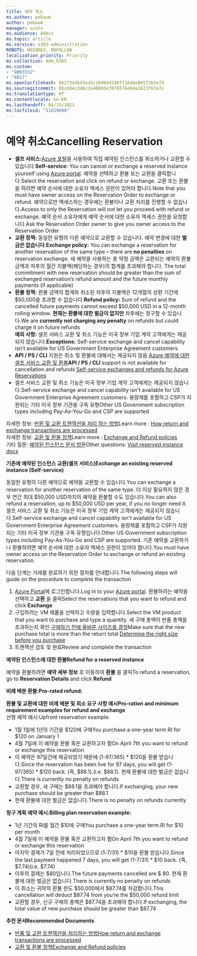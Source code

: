 ```yaml
---
title: 예약 취소
ms.author: pebaum
author: pebaum
manager: scotv
ms.audience: Admin
ms.topic: article
ms.service: o365-administration
ROBOTS: NOINDEX, NOFOLLOW
localization_priority: Priority
ms.collection: Adm_O365
ms.custom:
- "9003552"
- "6817"
ms.openlocfilehash: 6b27344b43aa5c20d64d148ff164be805f3b5ef8
ms.sourcegitcommit: 8bc60ec34bc1e40685e3976576e04a2623f63a7c
ms.translationtype: HT
ms.contentlocale: ko-KR
ms.lasthandoff: 04/15/2021
ms.locfileid: "51819698"
---
```

# <a name="cancelling-reservation"></a><span data-ttu-id="0f022-102">예약 취소</span><span class="sxs-lookup"><span data-stu-id="0f022-102">Cancelling Reservation</span></span>

- <span data-ttu-id="0f022-103">**셀프 서비스:**[Azure 포털](https://portal.azure.com/#blade/Microsoft_Azure_Reservations/ReservationsBrowseBlade)을 사용하여 직접 예약된 인스턴스를 취소하거나 교환할 수 있습니다.</span><span class="sxs-lookup"><span data-stu-id="0f022-103">**Self-service:** You can cancel or exchange a reserved instance yourself using [Azure portal](https://portal.azure.com/#blade/Microsoft_Azure_Reservations/ReservationsBrowseBlade).</span></span> <span data-ttu-id="0f022-104">예약을 선택하고 환불 또는 교환을 클릭합니다.</span><span class="sxs-lookup"><span data-stu-id="0f022-104">Select the reservation and click on refund or exchange.</span></span> <span data-ttu-id="0f022-105">교환 또는 환불을 하려면 예약 순서에 대한 소유자 액세스 권한이 있어야 합니다.</span><span class="sxs-lookup"><span data-stu-id="0f022-105">Note that you must have owner access on the Reservation Order to exchange or refund.</span></span> <span data-ttu-id="0f022-106">예약으로만 액세스하는 경우에는 환불이나 교환 처리를 진행할 수 없습니다.</span><span class="sxs-lookup"><span data-stu-id="0f022-106">Access to only the Reservation will not let you proceed with refund or exchange.</span></span> <span data-ttu-id="0f022-107">예약 순서 소유자에게 예약 순서에 대한 소유자 액세스 권한을 요청합니다.</span><span class="sxs-lookup"><span data-stu-id="0f022-107">Ask the Reservation Order owner to give you owner access to the Reservation Order</span></span>
- <span data-ttu-id="0f022-108">**교환 정책:** 동일한 유형의 다른 예약으로 교환할 수 있습니다. 예약 변경에 대한 **벌금은 없습니다**.</span><span class="sxs-lookup"><span data-stu-id="0f022-108">**Exchange policy:** You can exchange a reservation for another reservation of the same type – there are **no penalties** on reservation exchange.</span></span> <span data-ttu-id="0f022-109">새 예약을 사용하는 총 약정 금액은 교환되는 예약의 환불 금액과 차후의 월간 지불액(해당하는 경우)의 합계를 초과해야 합니다. </span><span class="sxs-lookup"><span data-stu-id="0f022-109">The total commitment with new reservation should be greater than the sum of exchanged reservation’s refund amount and the future monthly payments (if applicable)</span></span>
- <span data-ttu-id="0f022-110">**환불 정책:** 환불 금액의 합계와 취소된 차후의 지불액은 12개월의 상환 기간에 $50,000을 초과할 수 없습니다.</span><span class="sxs-lookup"><span data-stu-id="0f022-110">**Refund policy:** Sum of refund and the cancelled future payments cannot exceed $50,000 USD in a 12-month rolling window.</span></span> <span data-ttu-id="0f022-111">**현재는 환불에 대한 벌금이 없지만** 차후에는 청구할 수 있습니다.</span><span class="sxs-lookup"><span data-stu-id="0f022-111">We are **currently not charging any penalty** on refunds but could charge it on future refunds</span></span>  
    <span data-ttu-id="0f022-112">**예외 사항:** 셀프 서비스 교환 및 취소 기능은 미국 정부 기업 계약 고객에게는 제공되지 않습니다.</span><span class="sxs-lookup"><span data-stu-id="0f022-112">**Exceptions:** Self-service exchange and cancel capability isn't available for US Government Enterprise Agreement customers</span></span>
- <span data-ttu-id="0f022-113">**API / PS / CLI** 지원은 취소 및 환불에 대해서는 제공되지 않음 [Azure 예약에 대한 셀프 서비스 교환 및 환불](https://docs.microsoft.com/azure/cost-management-billing/reservations/exchange-and-refund-azure-reservations?WT.mc_id=Portal-Microsoft_Azure_Support)</span><span class="sxs-lookup"><span data-stu-id="0f022-113">**API / PS / CLI** support is not available for cancellation and refunds [Self-service exchanges and refunds for Azure Reservations](https://docs.microsoft.com/azure/cost-management-billing/reservations/exchange-and-refund-azure-reservations?WT.mc_id=Portal-Microsoft_Azure_Support)</span></span>
- <span data-ttu-id="0f022-114">셀프 서비스 교환 및 취소 기능은 미국 정부 기업 계약 고객에게는 제공되지 않습니다.</span><span class="sxs-lookup"><span data-stu-id="0f022-114">Self-service exchange and cancel capability isn't available for US Government Enterprise Agreement customers.</span></span> <span data-ttu-id="0f022-115">용량제를 포함하고 CSP가 지원되는 기타 미국 정부 기관용 구독 유형</span><span class="sxs-lookup"><span data-stu-id="0f022-115">Other US Government subscription types including Pay-As-You-Go and CSP are supported</span></span>

<span data-ttu-id="0f022-116">자세한 정보: [반환 및 교환 트랜잭션을 처리 하는 방법](https://docs.microsoft.com/azure/billing/billing-azure-reservations-self-service-exchange-and-refund?WT.mc_id=Portal-Microsoft_Azure_Support#how-return-and-exchange-transactions-are-processed)</span><span class="sxs-lookup"><span data-stu-id="0f022-116">Learn more : [How return and exchange transactions are processed](https://docs.microsoft.com/azure/billing/billing-azure-reservations-self-service-exchange-and-refund?WT.mc_id=Portal-Microsoft_Azure_Support#how-return-and-exchange-transactions-are-processed)</span></span>  
<span data-ttu-id="0f022-117">자세한 정보: [교환 및 환불 정책](https://docs.microsoft.com/azure/billing/billing-azure-reservations-self-service-exchange-and-refund?WT.mc_id=Portal-Microsoft_Azure_Support#exchange-policies)</span><span class="sxs-lookup"><span data-stu-id="0f022-117">Learn more : [Exchange and Refund policies](https://docs.microsoft.com/azure/billing/billing-azure-reservations-self-service-exchange-and-refund?WT.mc_id=Portal-Microsoft_Azure_Support#exchange-policies)</span></span>  
<span data-ttu-id="0f022-118">기타 질문: [예약된 인스턴스 문서 방문](https://docs.microsoft.com/azure/billing/billing-save-compute-costs-reservations?WT.mc_id=Portal-Microsoft_Azure_Support)</span><span class="sxs-lookup"><span data-stu-id="0f022-118">Other questions: [Visit reserved instance docs](https://docs.microsoft.com/azure/billing/billing-save-compute-costs-reservations?WT.mc_id=Portal-Microsoft_Azure_Support)</span></span>

<span data-ttu-id="0f022-119">**기존에 예약된 인스턴스 교환(셀프 서비스)**</span><span class="sxs-lookup"><span data-stu-id="0f022-119">**Exchange an existing reserved instance (Self-service)**</span></span>

<span data-ttu-id="0f022-120">동일한 유형의 다른 예약으로 예약을 교환할 수 있습니다.</span><span class="sxs-lookup"><span data-stu-id="0f022-120">You can exchange a reservation for another reservation of the same type.</span></span> <span data-ttu-id="0f022-121">더 이상 필요하지 않은 경우 연간 최대 $50,000 USD까지의 예약을 환불할 수도 있습니다.</span><span class="sxs-lookup"><span data-stu-id="0f022-121">You can also refund a reservation, up to $50,000 USD per year, if you no longer need it.</span></span> <span data-ttu-id="0f022-122">셀프 서비스 교환 및 취소 기능은 미국 정부 기업 계약 고객에게는 제공되지 않습니다.</span><span class="sxs-lookup"><span data-stu-id="0f022-122">Self-service exchange and cancel capability isn't available for US Government Enterprise Agreement customers.</span></span> <span data-ttu-id="0f022-123">용량제를 포함하고 CSP가 지원되는 기타 미국 정부 기관용 구독 유형입니다.</span><span class="sxs-lookup"><span data-stu-id="0f022-123">Other US Government subscription types including Pay-As-You-Go and CSP are supported.</span></span> <span data-ttu-id="0f022-124">기존 예약을 교환하거나 환불하려면 예약 순서에 대한 소유자 액세스 권한이 있어야 합니다.</span><span class="sxs-lookup"><span data-stu-id="0f022-124">You must have owner access on the Reservation Order to exchange or refund an existing reservation.</span></span>

<span data-ttu-id="0f022-125">다음 단계는 거래를 완료하기 위한 절차를 안내합니다.</span><span class="sxs-lookup"><span data-stu-id="0f022-125">The following steps will guide on the procedure to complete the transaction</span></span>

1. <span data-ttu-id="0f022-126">[Azure Portal](https://portal.azure.com/#blade/Microsoft_Azure_Reservations/ReservationsBrowseBlade)에 로그인합니다.</span><span class="sxs-lookup"><span data-stu-id="0f022-126">Log in to your [Azure portal](https://portal.azure.com/#blade/Microsoft_Azure_Reservations/ReservationsBrowseBlade).</span></span> <span data-ttu-id="0f022-127">환불하려는 예약을 선택하고 **교환** 을 클릭</span><span class="sxs-lookup"><span data-stu-id="0f022-127">Select the reservations that you want to refund and click **Exchange**</span></span>
2. <span data-ttu-id="0f022-128">구입하려는 VM 제품을 선택하고 수량을 입력합니다.</span><span class="sxs-lookup"><span data-stu-id="0f022-128">Select the VM product that you want to purchase and type a quantity.</span></span> <span data-ttu-id="0f022-129">새 구매 총액이 반품 총액을 초과하는지 확인 [구매하기 전에 올바른 사이즈를 결정](https://docs.microsoft.com/azure/virtual-machines/windows/prepay-reserved-vm-instances?WT.mc_id=Portal-Microsoft_Azure_Support#determine-the-right-vm-size-before-you-buy)</span><span class="sxs-lookup"><span data-stu-id="0f022-129">Make sure that the new purchase total is more than the return total [Determine the right size before you purchase](https://docs.microsoft.com/azure/virtual-machines/windows/prepay-reserved-vm-instances?WT.mc_id=Portal-Microsoft_Azure_Support#determine-the-right-vm-size-before-you-buy)</span></span>
3. <span data-ttu-id="0f022-130">트랜잭션 검토 및 완료</span><span class="sxs-lookup"><span data-stu-id="0f022-130">Review and complete the transaction</span></span>

<span data-ttu-id="0f022-131">**예약된 인스턴스에 대한 환불**</span><span class="sxs-lookup"><span data-stu-id="0f022-131">**Refund for a reserved instance**</span></span>

<span data-ttu-id="0f022-132">예약을 환불하려면 **예약 세부 정보** 로 이동하여 **환불** 을 클릭</span><span class="sxs-lookup"><span data-stu-id="0f022-132">To refund a reservation, go to **Reservation Details** and click **Refund**</span></span>

<span data-ttu-id="0f022-133">**비례 배분 환불:**</span><span class="sxs-lookup"><span data-stu-id="0f022-133">**Pro-rated refund:**</span></span>

<span data-ttu-id="0f022-134">**환불 및 교환에 대한 비례 배분 및 최소 요구 사항 예시**</span><span class="sxs-lookup"><span data-stu-id="0f022-134">**Pro-ration and minimum requirement examples for refund and exchange**</span></span>  
<span data-ttu-id="0f022-135">선행 예약 예시:</span><span class="sxs-lookup"><span data-stu-id="0f022-135">Upfront reservation example:</span></span>

- <span data-ttu-id="0f022-136">1월 1일에 1년의 기간을 $120에 구매</span><span class="sxs-lookup"><span data-stu-id="0f022-136">You purchase a one-year term RI for $120 on January 1</span></span>
- <span data-ttu-id="0f022-137">4월 7일에 이 예약을 환불 혹은 교환하고자 함</span><span class="sxs-lookup"><span data-stu-id="0f022-137">On April 7th you want to refund or exchange this reservation</span></span>
- <span data-ttu-id="0f022-138">이 예약은 97일간에 제공되었기 때문에 (1-97/365) \* $120을 환불 받습니다.</span><span class="sxs-lookup"><span data-stu-id="0f022-138">Since the reservation has been live for 97 days, you will get (1-97/365) \* $120 back.</span></span> <span data-ttu-id="0f022-139">(즉, $88.1).</span><span class="sxs-lookup"><span data-stu-id="0f022-139">(i.e. $88.1).</span></span> <span data-ttu-id="0f022-140">현재 환불에 대한 벌금은 없습니다.</span><span class="sxs-lookup"><span data-stu-id="0f022-140">There is currently no penalty on refunds</span></span>
- <span data-ttu-id="0f022-141">교환할 경우, 새 구매는 $88.1을 초과해야 합니다.</span><span class="sxs-lookup"><span data-stu-id="0f022-141">If exchanging, your new purchase should be greater than $88.1</span></span>
- <span data-ttu-id="0f022-142">현재 환불에 대한 벌금은 없습니다.</span><span class="sxs-lookup"><span data-stu-id="0f022-142">There is no penalty on refunds currently</span></span>

<span data-ttu-id="0f022-143">**청구 계획 예약 예시:**</span><span class="sxs-lookup"><span data-stu-id="0f022-143">**Billing plan reservation example:**</span></span>

- <span data-ttu-id="0f022-144">1년 기간의 RI를 월간 $10에 구매</span><span class="sxs-lookup"><span data-stu-id="0f022-144">You purchase a one-year term RI for $10 per month</span></span>
- <span data-ttu-id="0f022-145">4월 7일에 이 예약을 환불 혹은 교환하고자 함</span><span class="sxs-lookup"><span data-stu-id="0f022-145">On April 7th you want to refund or exchange this reservation</span></span>
- <span data-ttu-id="0f022-146">마지막 결재가 7일 전에 처리되었으므로 (1-7/31) \* $10을 환불 받습니다.</span><span class="sxs-lookup"><span data-stu-id="0f022-146">Since the last payment happened 7 days, you will get (1-7/31) \* $10 back.</span></span> <span data-ttu-id="0f022-147">(즉, $7.74)</span><span class="sxs-lookup"><span data-stu-id="0f022-147">(i.e. $7.74)</span></span>
- <span data-ttu-id="0f022-148">이후의 결제는 $80입니다.</span><span class="sxs-lookup"><span data-stu-id="0f022-148">The future payments cancelled are $ 80.</span></span> <span data-ttu-id="0f022-149">현재 환불에 대한 벌금은 없습니다.</span><span class="sxs-lookup"><span data-stu-id="0f022-149">There is currently no penalty on refunds</span></span>
- <span data-ttu-id="0f022-150">이 취소는 귀하의 환불 한도 $50,000에서 $87.74를 차감합니다.</span><span class="sxs-lookup"><span data-stu-id="0f022-150">This cancellation will deduct $87.74 from you’re the $50,000 refund limit</span></span>
- <span data-ttu-id="0f022-151">교환할 경우, 신규 구매의 총액은 $87.74을 초과해야 합니다.</span><span class="sxs-lookup"><span data-stu-id="0f022-151">If exchanging, the total value of new purchase should be greater than $87.74</span></span>

<span data-ttu-id="0f022-152">**추천 문서**</span><span class="sxs-lookup"><span data-stu-id="0f022-152">**Recommended Documents**</span></span>

- [<span data-ttu-id="0f022-153">반품 및 교환 트랜잭션을 처리하는 방법</span><span class="sxs-lookup"><span data-stu-id="0f022-153">How return and exchange transactions are processed</span></span>](https://docs.microsoft.com/azure/billing/billing-azure-reservations-self-service-exchange-and-refund?WT.mc_id=Portal-Microsoft_Azure_Support#how-return-and-exchange-transactions-are-processed)
- [<span data-ttu-id="0f022-154">교환 및 환불 정책</span><span class="sxs-lookup"><span data-stu-id="0f022-154">Exchange and Refund policies</span></span>](https://docs.microsoft.com/azure/billing/billing-azure-reservations-self-service-exchange-and-refund?WT.mc_id=Portal-Microsoft_Azure_Support#exchange-policies)